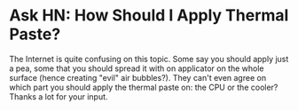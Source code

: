 # Ask HN: How Should I Apply Thermal Paste?

The Internet is quite confusing on this topic. Some say you should apply just a pea, some that you should spread it with on applicator on the whole surface (hence creating &quot;evil&quot; air bubbles?). They can&#x27;t even agree on which part you should apply the thermal paste on: the CPU or the cooler? Thanks a lot for your input.
